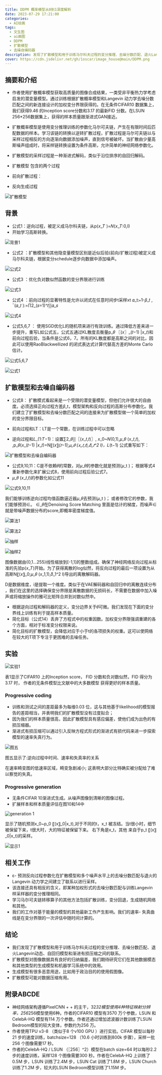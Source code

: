 ```yaml
---
title: DDPM 概率模型从0到1深度解析
date: 2023-07-29 17:21:00
categories:
  - AI绘画
tags:
  - 文生图
  - ai画图
  - DDPM
  - 扩散模型
  - 去噪自编码器 
description: 发现了扩散模型和用于训练马尔科夫过程的变分推理、去噪分数匹配、退火Langevin动态、自回归模型和渐进有损压缩之间的联系
cover: https://cdn.jsdelivr.net/gh/1oscar/image_house@main/DDPM.png
---
```



## 摘要和介绍

- 作者使用扩散概率模型获取高质量的图像合成结果，一类受非平衡热力学考虑启发的潜变量模型。通过训练根据扩散概率模型和Langevin 动力学去噪分数匹配之间的新连接设计的加权变分界限获得的。在无条件CIFAR10 数据集上，我们获得9.46 的Inception score分数和3.17 的最新FID 分数。在LSUN 256*256数据集上，获得的样本质量跟渐进式GAN接近。
- 扩散概率模型是使用变分推理训练的参数化马尔可夫链，产生在有限时间后匹配数据的样本。学习该链的转换以逆转扩散过程，扩散过程是马尔可夫链以与采样过程相反的方向逐渐向数据添加噪声，直到信号被破坏。当扩散由少量高斯噪声组成时，将采样链转换设置为条件高斯，允许简单的神经网络参数化。
- 扩散模型的采样过程是一种渐进式解码，类似于沿位排序的自回归解码。

- 扩散模型 包含的两个过程
- 前向扩散过程：
- 反向生成过程

![扩散模型](https://cdn.jsdelivr.net/gh/1oscar/image_house@main/20230729175755.png)


## 背景

- 公式1：逆向过程，被定义成马尔科夫链，从p(𝑥_𝑇 )=𝑁(𝑥_𝑇:0,I)
- 开始学习高斯转换。

![背景1](https://cdn.jsdelivr.net/gh/1oscar/image_house@main/20230729175844.png)

- 公式2 ：扩散模型和其他隐变量模型区别是近似后验(前向/扩散过程)被定义成马尔科夫链，根据变分schedule逐步向数据中添加噪声。

![公式2](https://cdn.jsdelivr.net/gh/1oscar/image_house@main/20230729175909.png)

- 公式3 ：优化负对数似然函数的变分界限进行训练

![公式3](https://cdn.jsdelivr.net/gh/1oscar/image_house@main/20230729175936.png)

- 公式4 ：前向过程的显著特性是允许以闭式在任意时间步t采样xt
  𝛼_t≔1-𝛽_𝑡 , ¯(𝛼_𝑡 ):=∏2_(𝑠=1)^𝑡▒𝛼_𝑠 

![公式4](https://cdn.jsdelivr.net/gh/1oscar/image_house@main/20230729175959.png)

- 公式5,6,7 ： 使用SGD优化L的随机项来进行有效训练。通过降低方差来进一步提升，重写L如公式五，公式五通过KL散度去衡量p_𝜃  〖(𝑥〗_(𝑡−1) |𝑥_𝑡)和前向过程后验，当条件是公式6，7。所有的KL散度都是高斯之间的对比，因此可以使用RaoBlackwellized 的闭式表达式计算代替高方差的Monte Carlo估计。

![公式5,6,7 ](https://cdn.jsdelivr.net/gh/1oscar/image_house@main/20230729180030.png)

![公式1](https://cdn.jsdelivr.net/gh/1oscar/image_house@main/20230729180041.png)


## 扩散模型和去噪自编码器

- 公式8： 扩散模式看起来是一个受限的潜变量模型，但他们允许很大的自由度。必须选择正向过程方差𝛽_t，模型架构和反向过程的高斯分布参数化。我们建立了扩散模型和去噪分数匹配之间的连接来为扩散模型做一个简单的加权的变分界限目标。
- 前向过程和LT：LT是一个常数，在训练过程中可以忽略

- 逆向过程和𝐿_(1:𝑇−1)：设置∑2_𝜃▒〖(𝑥_𝑡,𝑡)〗, 𝑥_0~𝑁(0,1),𝜇_𝜃 (𝑥_𝑡,𝑡),         ,p_𝜃(𝑥_(𝑡−1) |𝑥_𝑡)=N〖(𝑥〗_(𝑡−1);𝜇_𝜃 (𝑥_𝑡,𝑡),𝛿_𝑡^2 I)，L_(t−1) 公式重写如下：


![扩散模型和去噪自编码器](https://cdn.jsdelivr.net/gh/1oscar/image_house@main/20230729180212.png)


- 公式9,10,11：C是不依赖𝜃的常数，对𝜇_𝜃的参数化就是预测(𝜇_t ) ̃，根据等式4重新参数化来扩展公式8，使用前向过程后验公式7。
- 𝜇_𝜃 (𝑥_𝑡,𝑡)的参数化如公式11

![公式9,10,11](https://cdn.jsdelivr.net/gh/1oscar/image_house@main/20230729180240.png)

我们能够训练逆向过程均值函数逼近器𝜇_𝜃去预测(𝜇_t ) ̃，或者修改它的参数，我们能够预测∈。
∈_𝜃在Denoising Score Matching 里面是估计的梯度，而噪声∈就是带噪声数据分布的score,即概率密度梯度值。

![算法1](https://cdn.jsdelivr.net/gh/1oscar/image_house@main/20230729222453.png)

![算法2](https://cdn.jsdelivr.net/gh/1oscar/image_house@main/20230729222518.png)


![抽样](https://cdn.jsdelivr.net/gh/1oscar/image_house@main/20230729222545.png)

![抽样2](https://cdn.jsdelivr.net/gh/1oscar/image_house@main/20230729222600.png)

图像数据由{0,1…255}线性缩放到[-1,1]的整数组成。确保了神经网络反向过程从标准的先验p(𝑥_𝑇)开始。为了获得离散的log似然，将反向过程的最后一项设置为从高斯N〖(𝑥〗_0;𝜇_𝜃 (𝑥_1,1),𝛿_1^2 I)导出的离散解码器。

D是数据维度，i是提取一个维度。类似于在VAE解码器和自回归中的离散连续分布 ，我们在这里的选择确保变分界限是离散数据的无损码长，不需要在数据中加入噪声或将缩放操作的雅可比矩阵合并到对数似然中。

- 根据逆向过程和解码器的定义，变分边界关于𝜃可微。我们发现在下面的变分界线上训练有利于提高样本质量。
- 简化目标（公式14）丢弃了方程式中的权重因数。加权变分界限强调重建的各个方面，相对于标准变分权限来说。
- 简化目标的扩散模型，会降低对应于小于t的各项损失的权重。这可以使网络在较大的T项下专注于更困难的去噪任务。



## 实验

![实验1](https://cdn.jsdelivr.net/gh/1oscar/image_house@main/20230729222958.png)

表1显示了CIFAR10 上的Inception score，
FID 分数和负对数似然，FID 得分为3.17 时，
作者的无条件模型比文献中的大多数模型
获得更好的样本质量。


### Progressive coding 
- 训练和测试之间的差距最多为每维0.03 位，这与其他基于likelihood的模型报告的差距相当，并表明我们的扩散模型没有过度拟合；
- 因为我们的样本质量很高，因此扩散模型具有感应偏差，使他们成为出色的有损压缩器。
- 渐进式有损压缩可以通过引入反映方程式形式的渐进式有损代码来进一步探索模型的速率失真行为。

![图五](https://cdn.jsdelivr.net/gh/1oscar/image_house@main/20230729223119.png)

图五显示了:逆向过程中时间、速率和失真率的关系

在速率畸变图的低速率区域，畸变急剧减小; 这表明大部分比特确实被分配给了难以察觉的失真。

### Progressive generation

- 无条件CIFAR 10渐进式生成。从噪声图像到清晰的图像过程。
- 扩展样本和样本质量评估在图10和14中

![generation 1](https://cdn.jsdelivr.net/gh/1oscar/image_house@main/20230729223215.png)


显示了随机预测x_0~p_0 〖(x〗_0|x_t),对于不同的t，x_t 被冻结。当t很小时，细节被保留下来，t很大时，大的特征被保留下来。
右下角是x_t，其他 来自于p_t 〖(x〗_0|x_t)的采样。

![显示1](https://cdn.jsdelivr.net/gh/1oscar/image_house@main/20230729223325.png)


## 相关工作

- ε- 预测反向过程参数化在扩散模型和多个噪声水平上的去噪分数匹配与退火的Langevin 动力学之间建立了联系以进行采样。
- 该连接还具有相反的含义，即某种加权形式的去噪分数匹配与训练Langevin 样采样器的变分推理相同。
- 学习马尔可夫链转移算子的其他方法包括扩散训练，变分回退，生成随机网络和其他。
- 我们的工作对基于能量的模型的其他最新工作产生影响。我们的速率- 失真曲线是在变分界限的一次评估中随时间计算的。

## 结论


- 我们发现了扩散模型和用于训练马尔科夫过程的变分推理、去噪分数匹配、退火Langevin动态、自回归模型和渐进有损压缩之间的联系。
- 扩散模型对图像数据具有良好的归纳偏差，我们期待研究它们在其他数据模态和其他类型的生成模型和机器学习系统中的效用。
- 生成模型有很多恶意用途，比如用于政治目的的使用假图像。
- 扩散模型可能对数据压缩有用。



## 附录ABCDE

- 神经网络架构遵循PixelCNN + + 的主干，32*32模型使用4种特征映射分辨率，256*256模型使用6种。作者的CIFAR10 模型有3570 万个参数，LSUN 和CelebA-HQ 模型有114 万个参数。作者还通过增加滤波器计数训练了LSUN Bedroom模型的较大变体，参数约为256 万。
- 作者使用TPU v3-8 （类似于8 个v100 GPU ）进行实验。CIFAR 模型以每秒21 步的速度训练，batchsize=128 （10.6 小时训练到800k 步骤），采样一批256 个图像需要17 秒。
- 作者的CelebA-HQ / LSUN （〖256〗^2）模型在batch size=64 时以每秒2.2 步的速度训练，采样128 个图像需要300 秒。作者在CelebA-HQ 上训练了0.5M 步，LSUN 训练了2.4M 步，LSUN Cat 训练了1.8M 步，LSUN Church 训练了1.2M 步，较大的LSUN Bedroom模型训练了1.15M 步。




